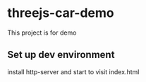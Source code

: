 # threejs-car-demo

This project is for demo

## Set up dev environment

install http-server and start to visit index.html
